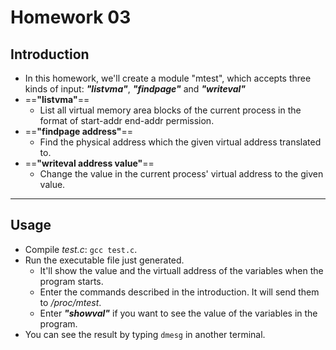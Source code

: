 # Homework 03

## Introduction

- In this homework, we'll  create a  module  "mtest", which
  accepts three kinds of input: ***"listvma"***,  ***"findpage"***  and
  ***"writeval"***
- ==**"listvma"**==
	- List all virtual  memory  area  blocks of the current process in
	  the format of start-addr end-addr permission.
- ==**"findpage address"**==
	- Find the physical address which the given virtual address translated
	  to.
- ==**"writeval address value"**==
	- Change the value in  the current process' virtual address to the
	  given value.

----

## Usage

- Compile *test.c*: `gcc test.c`.
- Run the executable file just generated.
	- It'll show the value and the virtuall address of  the  variables
	  when the program starts.
	- Enter the commands described in the introduction.  It will  send
	  them to */proc/mtest*.
	- Enter ***"showval"*** if you want to see the value of the variables
	in the program.
- You can see the result by typing `dmesg` in another terminal.
